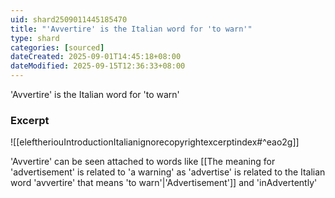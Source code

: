 ```yaml
---
uid: shard2509011445185470
title: "'Avvertire' is the Italian word for 'to warn'"
type: shard
categories: [sourced]
dateCreated: 2025-09-01T14:45:18+08:00
dateModified: 2025-09-15T12:36:33+08:00
---
```

'Avvertire' is the Italian word for 'to warn'

### Excerpt
![[eleftheriouIntroductionItalianignorecopyrightexcerptindex#^eao2g]]

'Avvertire' can be seen attached to words like [[The meaning for 'advertisement' is related to 'a warning' as 'advertise' is related to the Italian word 'avvertire' that means 'to warn'|'Advertisement']] and 'inAdvertently'